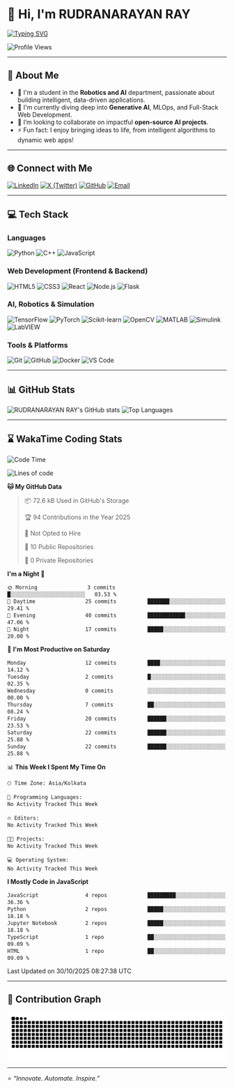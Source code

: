 # 👋 Hi, I'm RUDRANARAYAN RAY

[![Typing SVG](https://readme-typing-svg.herokuapp.com?font=Fira+Code&duration=2500&pause=1000&color=0E75B6&center=true&vCenter=true&width=600&lines=Robotics+%26+AI+Engineer;Generative+AI+Explorer;Open-Source+Contributor)](https://git.io/typing-svg)

![Profile Views](https://komarev.com/ghpvc/?username=Rudrasuhan12&label=Profile%20Views&color=0e75b6&style=for-the-badge)

---

## 🧑 About Me

- 🔭 I'm a student in the **Robotics and AI** department, passionate about building intelligent, data-driven applications.
- 🌱 I'm currently diving deep into **Generative AI**, MLOps, and Full-Stack Web Development.
- 👯 I’m looking to collaborate on impactful **open-source AI projects**.
- ⚡ Fun fact: I enjoy bringing ideas to life, from intelligent algorithms to dynamic web apps!

---

## 🌐 Connect with Me

[![LinkedIn](https://img.shields.io/badge/LinkedIn-0077B5?style=for-the-badge&logo=linkedin&logoColor=white)](https://www.linkedin.com/in/rudranarayan-ray-0a468829a/)
[![X (Twitter)](https://img.shields.io/badge/X-000000?style=for-the-badge&logo=x&logoColor=white)](https://x.com/RUDRANA95842283)
[![GitHub](https://img.shields.io/badge/GitHub-181717?style=for-the-badge&logo=github&logoColor=white)](https://github.com/Rudrasuhan12)
[![Email](https://img.shields.io/badge/Email-D14836?style=for-the-badge&logo=gmail&logoColor=white)](mailto:YOUR_EMAIL@example.com)

---

## 💻 Tech Stack

### Languages
![Python](https://img.shields.io/badge/Python-3776AB?style=for-the-badge&logo=python&logoColor=white)
![C++](https://img.shields.io/badge/C%2B%2B-00599C?style=for-the-badge&logo=c%2B%2B&logoColor=white)
![JavaScript](https://img.shields.io/badge/JavaScript-F7DF1E?style=for-the-badge&logo=javascript&logoColor=black)

### Web Development (Frontend & Backend)
![HTML5](https://img.shields.io/badge/HTML5-E34F26?style=for-the-badge&logo=html5&logoColor=white)
![CSS3](https://img.shields.io/badge/CSS3-1572B6?style=for-the-badge&logo=css3&logoColor=white)
![React](https://img.shields.io/badge/React-61DAFB?style=for-the-badge&logo=react&logoColor=black)
![Node.js](https://img.shields.io/badge/Node.js-339933?style=for-the-badge&logo=nodedotjs&logoColor=white)
![Flask](https://img.shields.io/badge/Flask-000000?style=for-the-badge&logo=flask&logoColor=white)

### AI, Robotics & Simulation
![TensorFlow](https://img.shields.io/badge/TensorFlow-FF6F00?style=for-the-badge&logo=tensorflow&logoColor=white)
![PyTorch](https://img.shields.io/badge/PyTorch-EE4C2C?style=for-the-badge&logo=pytorch&logoColor=white)
![Scikit-learn](https://img.shields.io/badge/scikit--learn-F7931E?style=for-the-badge&logo=scikit-learn&logoColor=white)
![OpenCV](https://img.shields.io/badge/OpenCV-5C3EE8?style=for-the-badge&logo=opencv&logoColor=white)
![MATLAB](https://img.shields.io/badge/MATLAB-0076A8?style=for-the-badge&logo=mathworks&logoColor=white)
![Simulink](https://img.shields.io/badge/Simulink-D95319?style=for-the-badge&logo=mathworks&logoColor=white)
![LabVIEW](https://img.shields.io/badge/LabVIEW-009900?style=for-the-badge&logo=nationalinstruments&logoColor=white)


### Tools & Platforms
![Git](https://img.shields.io/badge/Git-F05033?style=for-the-badge&logo=git&logoColor=white)
![GitHub](https://img.shields.io/badge/GitHub-181717?style=for-the-badge&logo=github&logoColor=white)
![Docker](https://img.shields.io/badge/Docker-2496ED?style=for-the-badge&logo=docker&logoColor=white)
![VS Code](https://img.shields.io/badge/VS%20Code-007ACC?style=for-the-badge&logo=visualstudiocode&logoColor=white)

---

## 📊 GitHub Stats

![RUDRANARAYAN RAY's GitHub stats](https://github-readme-stats.vercel.app/api?username=Rudrasuhan12&show_icons=true&theme=tokyonight&hide_border=true&include_all_commits=true&count_private=true)
![Top Languages](https://github-readme-stats.vercel.app/api/top-langs/?username=Rudrasuhan12&layout=compact&theme=tokyonight&hide_border=true)

---

## ⌛ WakaTime Coding Stats

<!--START_SECTION:waka-->
![Code Time](http://img.shields.io/badge/Code%20Time-0%20secs-blue)

![Lines of code](https://img.shields.io/badge/From%20Hello%20World%20I%27ve%20Written-20.3%20thousand%20lines%20of%20code-blue)

**🐱 My GitHub Data** 

> 📦 72.6 kB Used in GitHub's Storage 
 > 
> 🏆 94 Contributions in the Year 2025
 > 
> 🚫 Not Opted to Hire
 > 
> 📜 10 Public Repositories 
 > 
> 🔑 0 Private Repositories 
 > 
**I'm a Night 🦉** 

```text
🌞 Morning                3 commits           █░░░░░░░░░░░░░░░░░░░░░░░░   03.53 % 
🌆 Daytime                25 commits          ███████░░░░░░░░░░░░░░░░░░   29.41 % 
🌃 Evening                40 commits          ████████████░░░░░░░░░░░░░   47.06 % 
🌙 Night                  17 commits          █████░░░░░░░░░░░░░░░░░░░░   20.00 % 
```
📅 **I'm Most Productive on Saturday** 

```text
Monday                   12 commits          ████░░░░░░░░░░░░░░░░░░░░░   14.12 % 
Tuesday                  2 commits           █░░░░░░░░░░░░░░░░░░░░░░░░   02.35 % 
Wednesday                0 commits           ░░░░░░░░░░░░░░░░░░░░░░░░░   00.00 % 
Thursday                 7 commits           ██░░░░░░░░░░░░░░░░░░░░░░░   08.24 % 
Friday                   20 commits          ██████░░░░░░░░░░░░░░░░░░░   23.53 % 
Saturday                 22 commits          ██████░░░░░░░░░░░░░░░░░░░   25.88 % 
Sunday                   22 commits          ██████░░░░░░░░░░░░░░░░░░░   25.88 % 
```


📊 **This Week I Spent My Time On** 

```text
🕑︎ Time Zone: Asia/Kolkata

💬 Programming Languages: 
No Activity Tracked This Week

🔥 Editors: 
No Activity Tracked This Week

🐱‍💻 Projects: 
No Activity Tracked This Week

💻 Operating System: 
No Activity Tracked This Week
```

**I Mostly Code in JavaScript** 

```text
JavaScript               4 repos             █████████░░░░░░░░░░░░░░░░   36.36 % 
Python                   2 repos             █████░░░░░░░░░░░░░░░░░░░░   18.18 % 
Jupyter Notebook         2 repos             █████░░░░░░░░░░░░░░░░░░░░   18.18 % 
TypeScript               1 repo              ██░░░░░░░░░░░░░░░░░░░░░░░   09.09 % 
HTML                     1 repo              ██░░░░░░░░░░░░░░░░░░░░░░░   09.09 % 
```




 Last Updated on 30/10/2025 08:27:38 UTC
<!--END_SECTION:waka-->

---

## 🐍 Contribution Graph

![GitHub Snake](https://raw.githubusercontent.com/Rudrasuhan12/Rudrasuhan12/output/github-contribution-grid-snake.svg)

---

⭐️ *“Innovate. Automate. Inspire.”*
